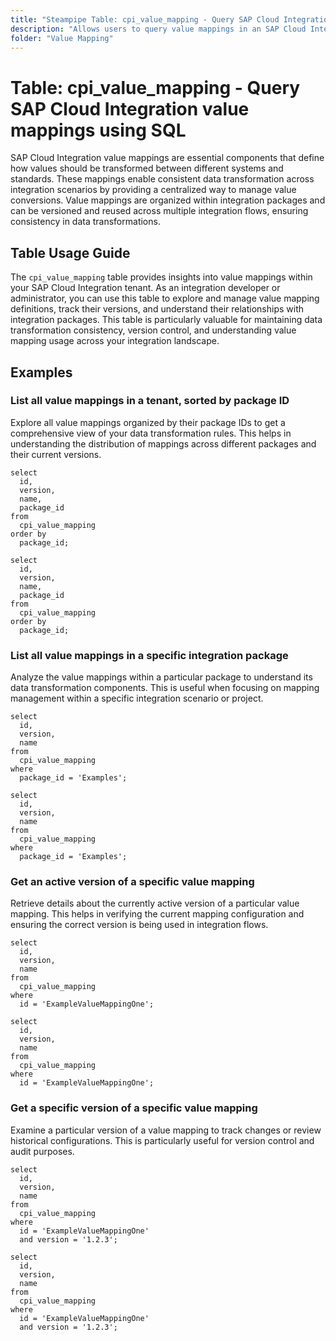 ```yaml
---
title: "Steampipe Table: cpi_value_mapping - Query SAP Cloud Integration value mappings using SQL"
description: "Allows users to query value mappings in an SAP Cloud Integration tenant, providing insights into data transformation and standardization rules."
folder: "Value Mapping"
---
```


# Table: cpi_value_mapping - Query SAP Cloud Integration value mappings using SQL

SAP Cloud Integration value mappings are essential components that define how values should be transformed between different systems and standards. These mappings enable consistent data transformation across integration scenarios by providing a centralized way to manage value conversions. Value mappings are organized within integration packages and can be versioned and reused across multiple integration flows, ensuring consistency in data transformations.

## Table Usage Guide

The `cpi_value_mapping` table provides insights into value mappings within your SAP Cloud Integration tenant. As an integration developer or administrator, you can use this table to explore and manage value mapping definitions, track their versions, and understand their relationships with integration packages. This table is particularly valuable for maintaining data transformation consistency, version control, and understanding value mapping usage across your integration landscape.

## Examples

### List all value mappings in a tenant, sorted by package ID
Explore all value mappings organized by their package IDs to get a comprehensive view of your data transformation rules. This helps in understanding the distribution of mappings across different packages and their current versions.

```sql+postgres
select
  id,
  version,
  name,
  package_id
from
  cpi_value_mapping
order by
  package_id;
```

```sql+sqlite
select
  id,
  version,
  name,
  package_id
from
  cpi_value_mapping
order by
  package_id;
```

### List all value mappings in a specific integration package
Analyze the value mappings within a particular package to understand its data transformation components. This is useful when focusing on mapping management within a specific integration scenario or project.

```sql+postgres
select
  id,
  version,
  name
from
  cpi_value_mapping
where
  package_id = 'Examples';
```

```sql+sqlite
select
  id,
  version,
  name
from
  cpi_value_mapping
where
  package_id = 'Examples';
```

### Get an active version of a specific value mapping
Retrieve details about the currently active version of a particular value mapping. This helps in verifying the current mapping configuration and ensuring the correct version is being used in integration flows.

```sql+postgres
select
  id,
  version,
  name
from
  cpi_value_mapping
where
  id = 'ExampleValueMappingOne';
```

```sql+sqlite
select
  id,
  version,
  name
from
  cpi_value_mapping
where
  id = 'ExampleValueMappingOne';
```

### Get a specific version of a specific value mapping
Examine a particular version of a value mapping to track changes or review historical configurations. This is particularly useful for version control and audit purposes.

```sql+postgres
select
  id,
  version,
  name
from
  cpi_value_mapping
where
  id = 'ExampleValueMappingOne'
  and version = '1.2.3';
```

```sql+sqlite
select
  id,
  version,
  name
from
  cpi_value_mapping
where
  id = 'ExampleValueMappingOne'
  and version = '1.2.3';
```
